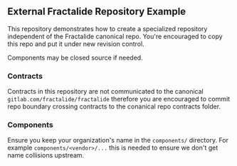 ## External Fractalide Repository Example

This repository demonstrates how to create a specialized repository independent of the Fractalide canonical repo.
You're encouraged to copy this repo and put it under new revision control.

Components may be closed source if needed.

### Contracts

Contracts in this repository are not communicated to the canonical `gitlab.com/fractalide/fractalide` therefore you are encouraged to commit repo boundary crossing contracts to the conanical repo contracts folder.

### Components

Ensure you keep your organization's name in the `components/` directory.
For example `components/<vendor>/...` this is needed to ensure we don't get name collisions upstream.
